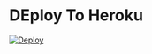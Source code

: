 # DEploy To Heroku
[![Deploy](https://www.herokucdn.com/deploy/button.svg)](https://heroku.com/deploy?template=https://github.com/luisdaniel1709/Cloud-Upload-V5.0)
